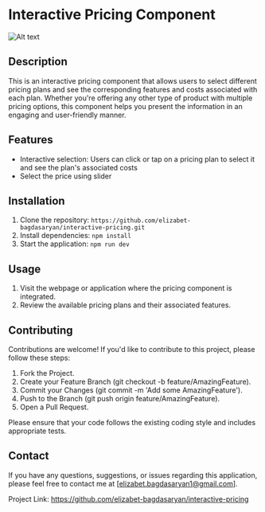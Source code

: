 # Interactive Pricing Component
![Alt text](https://res.cloudinary.com/dz209s6jk/image/upload/f_auto,q_auto,w_700/Challenges/pnoljknuewnetbngzmto.jpg)
## Description

This is an interactive pricing component that allows users to select different pricing plans and see the corresponding features and costs associated with each plan. Whether you're offering any other type of product with multiple pricing options, this component helps you present the information in an engaging and user-friendly manner.

## Features

- Interactive selection: Users can click or tap on a pricing plan to select it and see the plan's associated costs
- Select the price using slider

## Installation

1. Clone the repository: `https://github.com/elizabet-bagdasaryan/interactive-pricing.git`
2. Install dependencies: `npm install`
3. Start the application: `npm run dev`

## Usage

1. Visit the webpage or application where the pricing component is integrated.
2. Review the available pricing plans and their associated features.

## Contributing

Contributions are welcome! If you'd like to contribute to this project, please follow these steps:

1. Fork the Project.
2. Create your Feature Branch (git checkout -b feature/AmazingFeature).
3. Commit your Changes (git commit -m 'Add some AmazingFeature').
4. Push to the Branch (git push origin feature/AmazingFeature).
5. Open a Pull Request.

Please ensure that your code follows the existing coding style and includes appropriate tests.

## Contact

If you have any questions, suggestions, or issues regarding this application, please feel free to contact me at [elizabet.bagdasaryan1@gmail.com].

Project Link: https://github.com/elizabet-bagdasaryan/interactive-pricing
